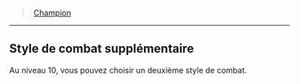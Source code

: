﻿---
!GenericItem
Id: fighter_champion_hd.md#style-de-combat-supplémentaire
ParentLink: fighter_champion_hd.md#champion
Name: Style de combat supplémentaire
ParentName: Champion
NameLevel: 2
Attributes: {}
---
> [Champion](hd_fighter_champion.md)

---

## Style de combat supplémentaire

Au niveau 10, vous pouvez choisir un deuxième style de combat.


